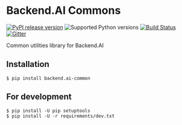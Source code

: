 Backend.AI Commons
==================

[![PyPI release version](https://badge.fury.io/py/backend.ai-common.svg)](https://pypi.org/project/backend.ai-common/)
![Supported Python versions](https://img.shields.io/pypi/pyversions/backend.ai-common.svg)
[![Build Status](https://travis-ci.com/lablup/backend.ai-common.svg?branch=master)](https://travis-ci.com/lablup/backend.ai-common)
[![Gitter](https://badges.gitter.im/lablup/backend.ai-common.svg)](https://gitter.im/lablup/backend.ai-common)

Common utilities library for Backend.AI


## Installation

```console
$ pip install backend.ai-common
```

## For development

```console
$ pip install -U pip setuptools
$ pip install -U -r requirements/dev.txt
```

